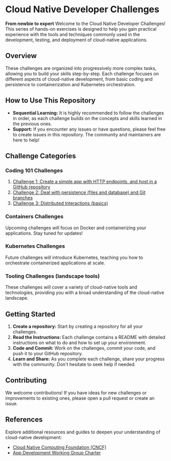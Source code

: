 # Cloud Native Developer Challenges 
**From newbie to expert**
Welcome to the Cloud Native Developer Challenges! This series of hands-on exercises is designed to help you gain practical experience with the tools and techniques commonly used in the development, testing, and deployment of cloud-native applications.

## Overview
These challenges are organized into progressively more complex tasks, allowing you to build your skills step-by-step. Each challenge focuses on different aspects of cloud-native development, from basic coding and persistence to containerization and Kubernetes orchestration.

## How to Use This Repository
- **Sequential Learning:** It is highly recommended to follow the challenges in order, as each challenge builds on the concepts and skills learned in the previous ones.
- **Support:** If you encounter any issues or have questions, please feel free to create issues in this repository. The community and maintainers are here to help!

## Challenge Categories

### Coding 101 Challenges
1. [Challenge 1: Create a simple app with HTTP endpoints, and host in a GitHub repository](1/README.md)
2. [Challenge 2: Deal with persistence (files and database) and Git branches](2/README.md)
3. [Challenge 3: Distributed Interactions (basics)](3/README.md)

### Containers Challenges
Upcoming challenges will focus on Docker and containerizing your applications. Stay tuned for updates!

### Kubernetes Challenges
Future challenges will introduce Kubernetes, teaching you how to orchestrate containerized applications at scale.

### Tooling Challenges (landscape tools)
These challenges will cover a variety of cloud-native tools and technologies, providing you with a broad understanding of the cloud-native landscape.

## Getting Started
1. **Create a repository:** Start by creating a repository for all your challenges.
2. **Read the Instructions:** Each challenge contains a README with detailed instructions on what to do and how to set up your environment.
3. **Code and Commit:** Work on the challenges, commit your code, and push it to your GitHub repository.
4. **Learn and Share:** As you complete each challenge, share your progress with the community. Don't hesitate to seek help if needed.

## Contributing
We welcome contributions! If you have ideas for new challenges or improvements to existing ones, please open a pull request or create an issue.

## References
Explore additional resources and guides to deepen your understanding of cloud-native development:

- [Cloud Native Computing Foundation (CNCF)](https://www.cncf.io/)
- [App Development Working Group Charter](https://tag-app-delivery.cncf.io/wgs/app-development/charter/charter.md/)